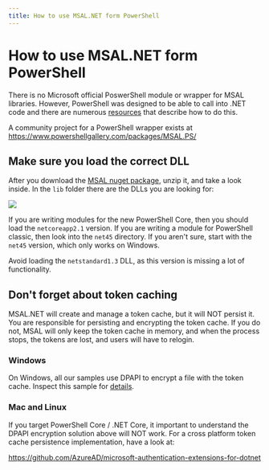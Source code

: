 ```yaml
---
title: How to use MSAL.NET form PowerShell
---
```


# How to use MSAL.NET form PowerShell

There is no Microsoft official PoswerShell module or wrapper for MSAL libraries. However, PowerShell was designed to be able to call into .NET code and there are numerous [resources](https://stackoverflow.com/questions/3079346/how-to-reference-net-assemblies-using-powershell) that describe how to do this.

A community project for a PowerShell wrapper exists at https://www.powershellgallery.com/packages/MSAL.PS/ 

## Make sure you load the correct DLL

After you download the [MSAL nuget package](https://www.nuget.org/packages/Microsoft.Identity.Client/), unzip it, and take a look inside. In the `lib` folder there are the DLLs you are looking for: 

![](https://user-images.githubusercontent.com/12273384/74335125-5fbd6380-4d93-11ea-951d-b904b4d6edef.png)

If you are writing modules for the new PowerShell Core, then you should load the `netcoreapp2.1` version. If you are writing a module for PowerShell classic, then look into the `net45` directory. If you aren't sure, start with the `net45` version, which only works on Windows.

Avoid loading the `netstandard1.3` DLL, as this version is missing a lot of functionality.

## Don't forget about token caching

MSAL.NET will create and manage a token cache, but it will NOT persist it. You are responsible for persisting and encrypting the token cache. If you do not, MSAL will only keep the token cache in memory, and when the process stops, the tokens are lost, and users will have to relogin.

### Windows

On Windows, all our samples use DPAPI to encrypt a file with the token cache. Inspect this sample for [details](https://github.com/azure-samples/active-directory-dotnet-desktop-msgraph-v2).

### Mac and Linux

If you target PowerShell Core / .NET Core, it important to understand the DPAPI encryption solution above will NOT work. For a cross platform token cache persistence implementation, have a look at:

https://github.com/AzureAD/microsoft-authentication-extensions-for-dotnet

